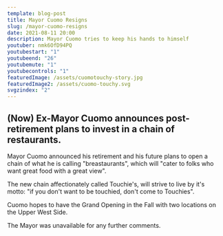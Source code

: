 ```yaml
---
template: blog-post
title: Mayor Cuomo Resigns
slug: /mayor-cuomo-resigns
date: 2021-08-11 20:00 
description: Mayor Cuomo tries to keep his hands to himself
youtuber: nmk6OfD94PQ
youtubestart: "1"
youtubeend: "26"
youtubemute: "1"
youtubecontrols: "1"
featuredImage: /assets/cuomotouchy-story.jpg
featuredImage2: /assets/cuomo-touchy.svg
svgzindex: "2"
---
```


## (Now) Ex-Mayor Cuomo announces post-retirement plans to invest in a chain of restaurants.

Mayor Cuomo announced his retirement and his future plans to open a chain of what he is calling "breastaurants", which will "cater to folks who want great food with a great view". 

The new chain affectionately called Touchie's, will strive to live by it's motto: "if you don't want to be touchied, don't come to Touchies". 

Cuomo hopes to have the Grand Opening in the Fall with two locations on the Upper West Side. 

The Mayor was unavailable for any further comments.




